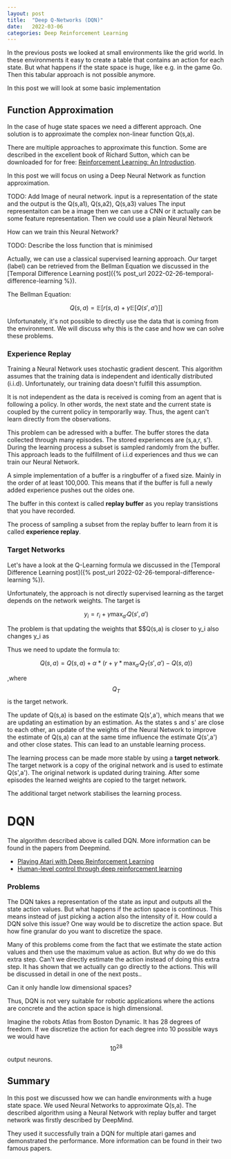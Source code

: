 ```yaml
---
layout: post
title:  "Deep Q-Networks (DQN)"
date:   2022-03-06
categories: Deep Reinforcement Learning
---
```


In the previous posts we looked at small environments like the grid world. In these environments it easy to
create a table that contains an action for each state. But what happens if the state space is huge, like e.g. in the game Go. Then this tabular approach is not possible anymore.

In this post we will look at some basic implementation 

## Function Approximation
In the case of huge state spaces we need a different approach. One solution is to approximate the complex non-linear function Q(s,a).

There are multiple approaches to approximate this function. Some are described in the excellent book of Richard Sutton, which can be downloaded for for free: [Reinforcement Learning: An Introduction](http://incompleteideas.net/book/the-book.html).

In this post we will focus on using a Deep Neural Network as function approximation. 


TODO: Add Image of neural network. input is a representation of the state and the output is the Q(s,a1), Q(s,a2), Q(s,a3) values
The input representaiton can be a image then we can use a CNN or it actually can be some feature representation. Then we could use a plain Neural Network


How can we train this Neural Network?


TODO: Describe the loss function that is minimised

Actually, we can use a classical supervised learning approach. Our target (label) can be retrieved from the
Bellman Equation we discussed in the [Temporal Difference Learning post]({% post_url 2022-02-26-temporal-difference-learning %}).

The Bellman Equation:

$$Q(s,a) = \mathbb{E}[ r(s,a) + \gamma \mathbb{E}[Q(s',a')]]$$

Unfortunately, it's not possible to directly use the data that is coming from the environment. We will discuss why this is the case and how we can solve these problems.


### Experience Replay
Training a Neural Network uses stochastic gradient descent. This algorithm assumes that the training data is independent and identically distributed (i.i.d). Unfortunately, our training data doesn't fulfill this assumption.

It is not independent as the data is received is coming from an agent that is following a policy. In other words, the next state and the current state is coupled by the current policy in temporarlly way. Thus, the agent can't learn directly from the observations. 

This problem can be adressed with a buffer. The buffer stores the data collected through many episodes. The stored experiences are (s,a,r, s'). During the learning process a subset is sampled randomly from the buffer. This approach leads to the fulfillment of i.i.d experiences and thus we can train our Neural Network.

A simple implementation of a buffer is a ringbuffer of a fixed size. Mainly in the order of at least 100,000. This means that if the buffer is full a newly added experience pushes out the oldes one.

The buffer in this context is called **replay buffer** as you replay transistions that you have recorded.

The process of sampling a subset from the replay buffer to learn from it is called **experience replay**.

### Target Networks
Let's have a look at the Q-Learning formula we discussed in the [Temporal Difference Learning post]({% post_url 2022-02-26-temporal-difference-learning %}).

Unfortunately, the approach is not directly supervised learning as the target depends on the network weights. The target is

 $$y_i = r_i + \gamma \max_{a'}Q(s',a') $$

 The problem is that updating the weights that $$Q(s,a) is closer to y_i also changes y_i as 

Thus we need to update the formula to:

$$Q(s,a) = Q(s,a) + \alpha * (r + \gamma * \max_{a'}Q_T(s',a') - Q(s,a))$$

,where $$Q_T$$ is the target network.

The update of Q(s,a) is based on the estimate Q(s',a'), which means that we are updating an estimation by an estimation. As the states s and s' are close to each other, an update of the weights of the Neural Network to improve the estimate of Q(s,a) can at the same time influence the estimate Q(s',a') and other close states. This can lead to an unstable learning process.

The learning process can be made more stable by using a **target network**. The target network is a copy of the original network and is used to estimate Q(s',a'). The original network is updated during training. 
After some episodes the learned weights are copied to the target network.

The additional target network stabilises the learning process.

# DQN
The algorithm described above is called DQN. More information can be found in the papers from Deepmind.
- [Playing Atari with Deep Reinforcement Learning](https://arxiv.org/abs/1312.5602)
- [Human-level control through deep reinforcement learning](https://storage.googleapis.com/deepmind-media/dqn/DQNNaturePaper.pdf)

### Problems
The DQN takes a representation of the state as input and outputs all the state action values. But what happens if the action space is continous. This means instead of just picking a action also the intensity of it. How could a DQN solve this issue?
One way would be to discretize the action space. But how fine granular do you want to discretize the space.

Many of this problems come from the fact that we estimate the state action values and then use the maximum value as action. But why do we do this extra step. Can't we directly estimate the action instead of doing this extra step. It has shown that we actually can go directly to the actions. This will be discussed in detail in one of the next posts..

Can it only handle low dimensional spaces?

Thus, DQN is not very suitable for robotic applications where the actions are concrete and the action space is high dimensional.

Imagine the robots Atlas from Boston Dynamic. It has 28 degrees of freedom. If we discretize the action for each degree into 10 possible ways we would have $$10^{28}$$ output neurons.

## Summary
In this post we discussed how we can handle environments with a huge state space. We used Neural Networks to approximate Q(s,a). The described algorithm using a Neural Network with replay buffer and target network was firstly
described by DeepMind.

They used it successfully train a DQN for multiple atari games and demonstrated the performance.
More information can be found in their two famous papers.
